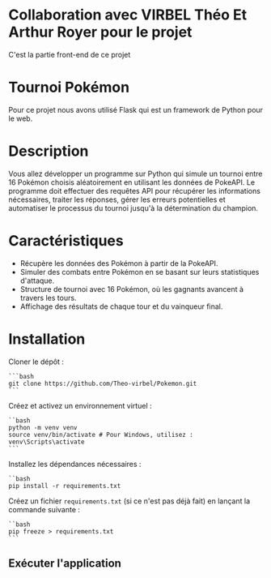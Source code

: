 # Collaboration avec VIRBEL Théo Et Arthur Royer pour le projet
C'est la partie front-end de ce projet


# Tournoi Pokémon
Pour ce projet nous avons utilisé Flask qui est un framework de Python pour le web.

# Description

Vous allez développer un programme sur Python qui simule un tournoi entre 16 Pokémon choisis aléatoirement en utilisant les données de PokeAPI. Le programme doit effectuer des requêtes API pour récupérer les informations nécessaires, traiter les réponses, gérer les erreurs potentielles et automatiser le processus du tournoi jusqu'à la détermination du champion.

# Caractéristiques

- Récupère les données des Pokémon à partir de la PokeAPI.
- Simuler des combats entre Pokémon en se basant sur leurs statistiques d'attaque.
- Structure de tournoi avec 16 Pokémon, où les gagnants avancent à travers les tours.
- Affichage des résultats de chaque tour et du vainqueur final.


# Installation

Cloner le dépôt :

    ```bash
    git clone https://github.com/Theo-virbel/Pokemon.git
    ```

Créez et activez un environnement virtuel :

    ``bash
    python -m venv venv
    source venv/bin/activate # Pour Windows, utilisez : venv\Scripts\activate
    ```

Installez les dépendances nécessaires :

    ``bash
    pip install -r requirements.txt

Créez un fichier `requirements.txt` (si ce n'est pas déjà fait) en lançant la commande suivante :

    ``bash
    pip freeze > requirements.txt
    ```

## Exécuter l'application